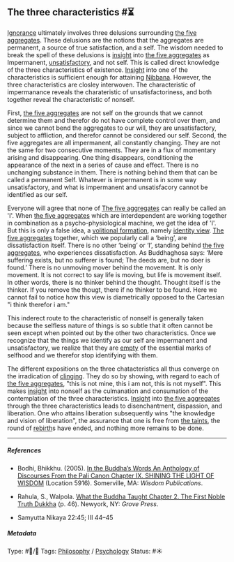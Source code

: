 ## The three characteristics  #⏳

[Ignorance](Ignorance.md) ultimately involves three delusions surrounding [the five aggregates](The%20five%20aggregates.md). These delusions are the notions that the aggregates are permanent, a source of true satisfaction, and a self. The wisdom needed to break the spell of these delusions is [insight](Insight.md) into [the five aggregates](The%20five%20aggregates.md) as Impermanent, [unsatisfactory](Unsatisfactoriness.md), and not self. This is called direct knowledge of the three characteristics of existence. [Insight](Insight.md) into one of the characteristics is sufficient enough for attaining [Nibbana](Nibbana.md). However, the three characteristics are closley interwoven. The characteristic of impermanance reveals the charateristic of unsatisfactoriness, and both together reveal the characteristic of nonself. 

First, [the five aggregates](The%20five%20aggregates.md) are not self on the grounds that we cannot determine them and therefor do not have complete control over them, and since we cannot bend the aggregates to our will, they are unsatisfactory, subject to affliction, and therefor cannot be considered our self. Second, the five aggregates are all impermanent, all constantly changing. They are not the same for two consecutive moments. They are in a flux of momentary arising and disappearing. One thing disappears, conditioning the appearance of the next in a series of cause and effect. There is no unchanging substance in them. There is nothing behind them that can be called a permanent Self. Whatever is impermanent is in some way unsatisfactory, and what is impermanent and unsatisfacory cannot be identified as our self. 

Everyone will agree that none of [The five aggregates](The%20five%20aggregates.md) can really be called an 'I'. When [the five aggregates](The%20five%20aggregates.md) which are interdependent are working together in combination as a psycho-physiological machine, we get the idea of 'I'. But this is only a false idea, a [volitional formation](Volitional%20formation.md), namely [identity view](Identity%20view.md). [The five aggregates](The%20five%20aggregates.md) together, which we popularly call a ‘being’, are dissatisfaction itself. There is no other ‘being’ or ‘I’, standing behind [the five aggregates](The%20five%20aggregates.md), who experiences dissatisfaction. As Buddhaghosa says: ‘Mere suffering exists, but no sufferer is found; The deeds are, but no doer is found.’ There is no unmoving mover behind the movement. It is only movement. It is not correct to say life is moving, but life is movement itself. In other words, there is no thinker behind the thought. Thought itself is the thinker. If you remove the thougt, there if no thinker to be found. Here we cannot fail to notice how this view is diametrically opposed to the Cartesian "i think therefor i am."

This inderect route to the characteristic of nonself is generally taken because the selfless nature of things is so subtle that it often cannot be seen except when pointed out by the other two characteristics. Once we recognize that the things we identify as our self are impermanent and unsatisfactory, we realize that they are [empty](Emptiness.md) of the essential marks of selfhood and we therefor stop identifying with them. 

The different expositions on the three chatacteristics all thus converge on the irradication of [clinging](Clinging.md). They do so by showing, with regard to each of [the five aggregates](The%20five%20aggregates.md), "this is not mine, this i am not, this is not myself". This makes [insight](Insight.md) into nonself as the culmanation and consumation of the contemplation of the three characteristics. [Insight](Insight.md) into [the five aggregates](The%20five%20aggregates.md) through the three characteristics leads to disenchantment, dispassion, and liberation. One who attains liberation subsequently wins "the knowledge and vision of liberation", the assurance that one is free from [the taints](The%20taints.md), the round of [rebirth](Rebirth.md)s have ended, and nothing more remains to be done.

---

##### References

* Bodhi, Bhikkhu. (2005). [In the Buddha’s Words An Anthology of Discourses From the Pali Canon Chapter IX. SHINING THE LIGHT OF WISDOM](In%20the%20Buddha%E2%80%99s%20Words%20An%20Anthology%20of%20Discourses%20From%20the%20Pali%20Canon%20Chapter%20IX.%20SHINING%20THE%20LIGHT%20OF%20WISDOM.md) (Location 5916). Somerville, MA: *Wisdom Publications*.

* Rahula, S., Walpola. [What the Buddha Taught Chapter 2. The First Noble Truth Dukkha](What%20the%20Buddha%20Taught%20Chapter%202.%20The%20First%20Noble%20Truth%20Dukkha.md) (p. 46). Newyork, NY: *Grove Press*.

* Samyutta Nikaya 22:45; III 44–45

##### Metadata

Type: #🔵/🔵 
Tags: [Philosophy](Philosophy.md) / [Psychology](Psychology.md) 
Status: #☀️ 
